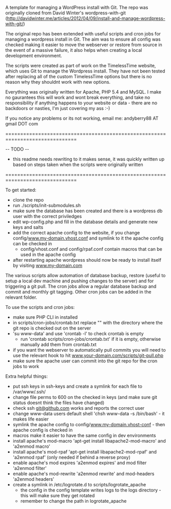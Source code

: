 
A template for managing a WordPress install with Git. 
The repo was originally cloned from David Winter's wordpress-with-git (http://davidwinter.me/articles/2012/04/09/install-and-manage-wordpress-with-git/) 

The original repo has been extended with useful scripts and cron jobs for managing a wordpress install in Git.
The aim was to ensure all config was checked making it easier to move the webserver or restore from source in the event of a massive failure, it also helps when creating a local development environment. 

The scripts were created as part of work on the TimelessTime website, which uses Git to manage the Wordpress install.
They have not been tested after replacing all of the custom TimelessTime options but there is no reason why they shouldnt work with new options.

Everything was originally written for Apache, PHP 5.4 and MySQL.
I make no gaurantees this will work and wont break everything, and take no responsibility if anything happens to your website or data - there are no backdoors or nasties, I'm just covering my ass :-)

If you notice any problems or its not working, email me: andyberry88 AT gmail DOT com

==============================================================================

-- TODO --
 - this readme needs rewriting to it makes sense, it was quickly written up based on steps taken when the scripts were originally written 
 
============================================================================== 

To get started:
 - clone the repo
 - run ./scripts/init-submodules.sh
 - make sure the database has been created and there is a wordpress db user with the correct priviledges
 - edit wp-config.php and fill in the database details and generate new keys and salts
 - add the correct apache config to the website, if you change config/www.my-domain.vhost.conf and symlink to it the apache config can be checked in
   - config/vhost.conf and config/rpaf.conf contain macros that can be used in the apache config
 - after restarting apache wordpress should now be ready to install itself by visiting www.my-domain.com

The various scripts allow automation of database backup, restore (useful to setup a local dev machine and pushing changes to the server) and for triggering a git pull.
The cron jobs allow a regular database backup and commit and monthly git tagging. Other cron jobs can be added in the relevant folder.

To use the scripts and cron jobs:
  - make sure PHP CLI in installed
  - in scripts/cron-jobs/crontab.txt replace "<path where git repo is checkout out>" with the directory where the git repo is checked out on the server
  - 'su www-data' and use 'crontab -l' to check crontab is empty
     - run 'crontab scripts/cron-jobs/crontab.txt' if it is empty, otherwise manually add them from crontab.txt
  - if you want the webserver to automatically pull commits you will need to use the relevant hook to hit www.your-domain.com/scripts/git-pull.php
  - make sure the apache user can commit into the git repo for the cron jobs to work

Extra helpful things:
  - put ssh keys in ssh-keys and create a symlink for each file to /var/www/.ssh/ 
   - change file perms  to 600 on the checked in keys (and make sure git status doesnt think the files have changed)
   - check ssh git@github.com works and reports the correct user
  - change www-data users default shell 'chsh www-data -s /bin/bash' - it makes life easier
  - symlink the apache config to config/www.my-domain.vhost-conf - then apache config is checked in
   - macros make it easier to have the same config in dev environments
 - install apache's mod-macro 'apt-get install libapache2-mod-macro' and 'a2enmod macro'
 - install apache's mod-rpaf 'apt-get install libapache2-mod-rpaf' and 'a2enmod rpaf' (only needed if behind a reverse proxy)
 - enable apache's mod expires 'a2enmod expires' and mod filter 'a2enmod filter'
 - enable apache's mod-rewrite 'a2enmod rewrite' and mod-headers 'a2enmod headers'
 - create a symlink in /etc/logrotate.d to scripts/logrotate_apache
   - the config in the config template writes logs to the logs directory - this will make sure they get rotated
   - remember to change the path in logrotate_apache



